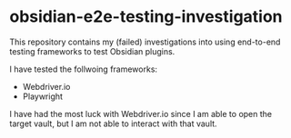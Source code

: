 # obsidian-e2e-testing-investigation
This repository contains my (failed) investigations into using end-to-end testing frameworks to test Obsidian plugins.

I have tested the follwoing frameworks: 
- Webdriver.io
- Playwright

I have had the most luck with Webdriver.io since I am able to open the target vault, but I am not able to interact with that vault.
